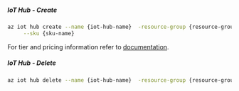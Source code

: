##### IoT Hub - Create

```bash
az iot hub create --name {iot-hub-name}  -resource-group {resource-group-name} \
     --sku {sku-name}
```
For tier and pricing information refer to [documentation](https://azure.microsoft.com/en-us/pricing/details/iot-hub/).

##### IoT Hub - Delete

```bash
az iot hub delete --name {iot-hub-name}  -resource-group {resource-group-name} 

```

